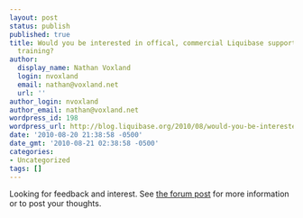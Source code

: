 ```yaml
---
layout: post
status: publish
published: true
title: Would you be interested in offical, commercial Liquibase support and/or
  training?
author:
  display_name: Nathan Voxland
  login: nvoxland
  email: nathan@voxland.net
  url: ''
author_login: nvoxland
author_email: nathan@voxland.net
wordpress_id: 198
wordpress_url: http://blog.liquibase.org/2010/08/would-you-be-interested-in-offical-commercial-liquibase-support-andor-training.html
date: '2010-08-20 21:38:58 -0500'
date_gmt: '2010-08-21 02:38:58 -0500'
categories:
- Uncategorized
tags: []
---
```



Looking for feedback and interest.  See <a href="http://liquibase.org/forum/index.php?topic=664.0">the forum post</a> for more information or to post your thoughts.
